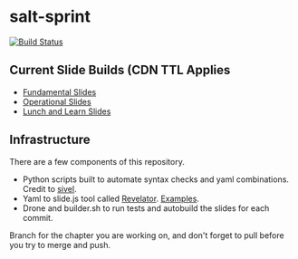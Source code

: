 salt-sprint
===========

[![Build Status](https://drone-opsdev.rax.io/github.com/linuturk/salt-sprint/status.svg?branch=master)](https://drone-opsdev.rax.io/github.com/linuturk/salt-sprint)

## Current Slide Builds (CDN TTL Applies
* [Fundamental Slides](http://a01c33cae57b04256ae1-47f2ef25871c59f3305851dd122db9d6.r14.cf5.rackcdn.com/fundamentals/#/)
* [Operational Slides](http://a01c33cae57b04256ae1-47f2ef25871c59f3305851dd122db9d6.r14.cf5.rackcdn.com/operational/#/)
* [Lunch and Learn Slides](http://a01c33cae57b04256ae1-47f2ef25871c59f3305851dd122db9d6.r14.cf5.rackcdn.com/lunchlearn/#/)


## Infrastructure

There are a few components of this repository.

* Python scripts built to automate syntax checks and yaml combinations. Credit to [sivel](https://github.com/sivel/yaml-slide-template).
* Yaml to slide.js tool called [Revelator](https://github.com/mpdehaan/revelator). [Examples](https://github.com/mpdehaan/revelator/blob/master/test.yml).
* Drone and builder.sh to run tests and autobuild the slides for each commit.

Branch for the chapter you are working on, and don't forget to pull before you try to merge and push.
